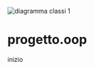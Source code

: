 ![diagramma classi 1](https://user-images.githubusercontent.com/58080242/111165281-2317f900-859f-11eb-835e-6bfd2847aeac.png)
# progetto.oop
inizio 
